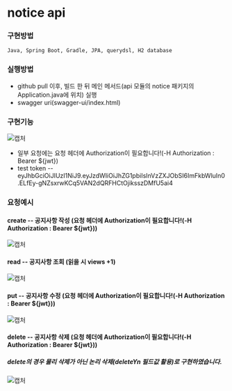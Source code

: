 # notice api

### 구현방법
```
Java, Spring Boot, Gradle, JPA, querydsl, H2 database
```

### 실행방법
* github pull 이후, 빌드 한 뒤 메인 메서드(api 모듈의 notice 패키지의 Application.java에 위치) 실행
* swagger uri(swagger-ui/index.html)
### 구현기능
![캡처](https://github.com/jaebum7396/notice/assets/38182229/70d21cd8-fd11-4ce3-8367-e73457dee56a)
* 일부 요청에는 요청 헤더에 Authorization이 필요합니다!(-H Authorization : Bearer ${jwt})
* test token -- eyJhbGciOiJIUzI1NiJ9.eyJzdWIiOiJhZG1pbiIsInVzZXJObSI6ImFkbWluIn0.ELfEy-gNZsxrwKCq5VAN2dQRFHCtOjiksszDMfU5ai4
### 요청예시
#### create -- 공지사항 작성 (요청 헤더에 Authorization이 필요합니다!(-H Authorization : Bearer ${jwt}))
![캡처](https://github.com/jaebum7396/notice/assets/38182229/aec6d7cc-f0d5-4a82-828b-80776da03f11)
#### read -- 공지사항 조회 (읽을 시 views +1)
![캡처](https://github.com/jaebum7396/notice/assets/38182229/c8213e4f-0fb8-41e9-9b87-4f9cd4dbfeb6)
#### put -- 공지사항 수정 (요청 헤더에 Authorization이 필요합니다!(-H Authorization : Bearer ${jwt}))
![캡처](https://github.com/jaebum7396/notice/assets/38182229/42149ea2-8905-45b5-8819-998962412f21)
#### delete -- 공지사항 삭제 (요청 헤더에 Authorization이 필요합니다!(-H Authorization : Bearer ${jwt}))
##### delete의 경우 물리 삭제가 아닌 논리 삭제(deleteYn 필드값 활용)로 구현하였습니다.
![캡처](https://github.com/jaebum7396/notice/assets/38182229/62c7451b-03eb-42c6-8ee8-5bdfbc9e7f0d)



